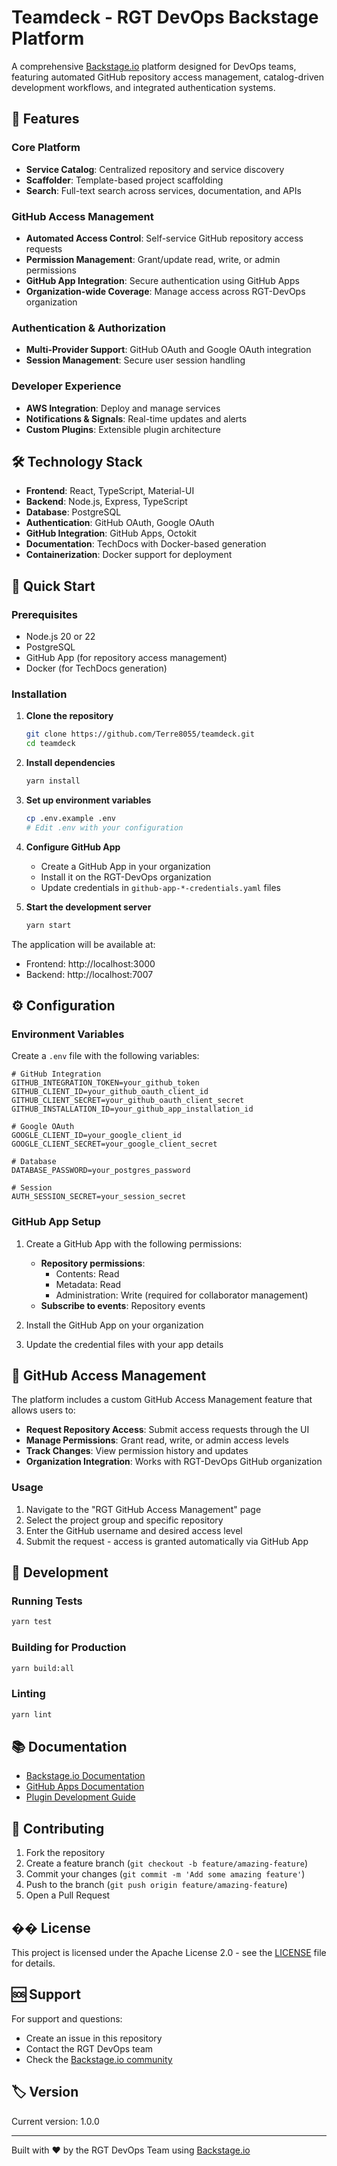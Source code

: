 # Teamdeck - RGT DevOps Backstage Platform

A comprehensive [Backstage.io](https://backstage.io/) platform designed for DevOps teams, featuring automated GitHub repository access management, catalog-driven development workflows, and integrated authentication systems.

## 🚀 Features

### Core Platform
- **Service Catalog**: Centralized repository and service discovery
- **Scaffolder**: Template-based project scaffolding
- **Search**: Full-text search across services, documentation, and APIs

### GitHub Access Management
- **Automated Access Control**: Self-service GitHub repository access requests
- **Permission Management**: Grant/update read, write, or admin permissions
- **GitHub App Integration**: Secure authentication using GitHub Apps
- **Organization-wide Coverage**: Manage access across RGT-DevOps organization

### Authentication & Authorization
- **Multi-Provider Support**: GitHub OAuth and Google OAuth integration
- **Session Management**: Secure user session handling

### Developer Experience
- **AWS Integration**: Deploy and manage services
- **Notifications & Signals**: Real-time updates and alerts
- **Custom Plugins**: Extensible plugin architecture


## 🛠️ Technology Stack

- **Frontend**: React, TypeScript, Material-UI
- **Backend**: Node.js, Express, TypeScript
- **Database**: PostgreSQL
- **Authentication**: GitHub OAuth, Google OAuth
- **GitHub Integration**: GitHub Apps, Octokit
- **Documentation**: TechDocs with Docker-based generation
- **Containerization**: Docker support for deployment

## 🚀 Quick Start

### Prerequisites

- Node.js 20 or 22
- PostgreSQL
- GitHub App (for repository access management)
- Docker (for TechDocs generation)

### Installation

1. **Clone the repository**
   ```bash
   git clone https://github.com/Terre8055/teamdeck.git
   cd teamdeck
   ```

2. **Install dependencies**
   ```bash
   yarn install
   ```

3. **Set up environment variables**
   ```bash
   cp .env.example .env
   # Edit .env with your configuration
   ```

4. **Configure GitHub App**
   - Create a GitHub App in your organization
   - Install it on the RGT-DevOps organization
   - Update credentials in `github-app-*-credentials.yaml` files

5. **Start the development server**
   ```bash
   yarn start
   ```

The application will be available at:
- Frontend: http://localhost:3000
- Backend: http://localhost:7007

## ⚙️ Configuration

### Environment Variables

Create a `.env` file with the following variables:

```env
# GitHub Integration
GITHUB_INTEGRATION_TOKEN=your_github_token
GITHUB_CLIENT_ID=your_github_oauth_client_id
GITHUB_CLIENT_SECRET=your_github_oauth_client_secret
GITHUB_INSTALLATION_ID=your_github_app_installation_id

# Google OAuth
GOOGLE_CLIENT_ID=your_google_client_id
GOOGLE_CLIENT_SECRET=your_google_client_secret

# Database
DATABASE_PASSWORD=your_postgres_password

# Session
AUTH_SESSION_SECRET=your_session_secret
```

### GitHub App Setup

1. Create a GitHub App with the following permissions:
   - **Repository permissions**:
     - Contents: Read
     - Metadata: Read
     - Administration: Write (required for collaborator management)
   - **Subscribe to events**: Repository events

2. Install the GitHub App on your organization

3. Update the credential files with your app details

## 🔧 GitHub Access Management

The platform includes a custom GitHub Access Management feature that allows users to:

- **Request Repository Access**: Submit access requests through the UI
- **Manage Permissions**: Grant read, write, or admin access levels
- **Track Changes**: View permission history and updates
- **Organization Integration**: Works with RGT-DevOps GitHub organization

### Usage

1. Navigate to the "RGT GitHub Access Management" page
2. Select the project group and specific repository
3. Enter the GitHub username and desired access level
4. Submit the request - access is granted automatically via GitHub App

## 🧪 Development

### Running Tests

```bash
yarn test
```

### Building for Production

```bash
yarn build:all
```

### Linting

```bash
yarn lint
```

## 📚 Documentation

- [Backstage.io Documentation](https://backstage.io/docs/)
- [GitHub Apps Documentation](https://docs.github.com/en/apps)
- [Plugin Development Guide](https://backstage.io/docs/plugins/)

## 🤝 Contributing

1. Fork the repository
2. Create a feature branch (`git checkout -b feature/amazing-feature`)
3. Commit your changes (`git commit -m 'Add some amazing feature'`)
4. Push to the branch (`git push origin feature/amazing-feature`)
5. Open a Pull Request

## �� License

This project is licensed under the Apache License 2.0 - see the [LICENSE](LICENSE) file for details.

## 🆘 Support

For support and questions:
- Create an issue in this repository
- Contact the RGT DevOps team
- Check the [Backstage.io community](https://discord.gg/backstage)

## 🏷️ Version

Current version: 1.0.0

---

Built with ❤️ by the RGT DevOps Team  using [Backstage.io](https://backstage.io/)
